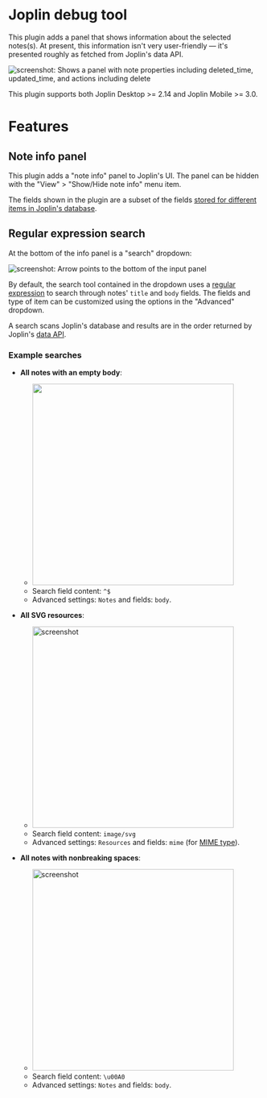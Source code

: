 # Joplin debug tool

This plugin adds a panel that shows information about the selected notes(s). At present, this information isn't very user-friendly — it's presented roughly as fetched from Joplin's data API.

![screenshot: Shows a panel with note properties including deleted_time, updated_time, and actions including delete](https://github.com/personalizedrefrigerator/joplin-plugin-debug-info/assets/46334387/98ef3280-b8d2-44a4-b8d3-99b061252fab)

This plugin supports both Joplin Desktop >= 2.14 and Joplin Mobile >= 3.0.

# Features

## Note info panel

This plugin adds a "note info" panel to Joplin's UI. The panel can be hidden with the "View" > "Show/Hide note info" menu item.

The fields shown in the plugin are a subset of the fields [stored for different items in Joplin's database](https://github.com/laurent22/joplin/blob/dev/packages/lib/services/database/types.ts).

## Regular expression search

At the bottom of the info panel is a "search" dropdown:

![screenshot: Arrow points to the bottom of the input panel](https://github.com/personalizedrefrigerator/joplin-plugin-debug-info/assets/46334387/a55dc295-5884-48e6-8f25-de05170ff6a3)

By default, the search tool contained in the dropdown uses a [regular expression](https://developer.mozilla.org/en-US/docs/Web/JavaScript/Guide/Regular_Expressions) to search through notes' `title` and `body` fields. The fields and type of item can be customized using the options in the "Advanced" dropdown.

A search scans Joplin's database and results are in the order returned by Joplin's [data API](https://joplinapp.org/help/api/references/rest_api/).

### Example searches

- **All notes with an empty body**:
    - <img alt="" width="400" src="https://github.com/personalizedrefrigerator/joplin-plugin-debug-info/assets/46334387/7dcb3d66-8d57-4609-ae4f-3d028a5532b2"/>
    - Search field content: `^$`
    - Advanced settings: `Notes` and fields: `body`.

- **All SVG resources**:
    - <img alt="screenshot" width="400" src="https://github.com/personalizedrefrigerator/joplin-plugin-debug-info/assets/46334387/b0d67218-2caa-47fe-9d58-31bc28503237"/>
    - Search field content: `image/svg`
    - Advanced settings: `Resources` and fields: `mime` (for [MIME type](https://developer.mozilla.org/en-US/docs/Web/HTTP/Basics_of_HTTP/MIME_types/Common_types)).

- **All notes with nonbreaking spaces**:
    - <img alt="screenshot" width="400" src="https://github.com/personalizedrefrigerator/joplin-plugin-debug-info/assets/46334387/45b18601-5df1-49a5-b58b-80c1218bde1d"/>
    - Search field content: `\u00A0`
    - Advanced settings: `Notes` and fields: `body`.
